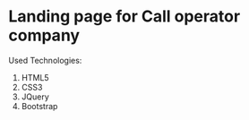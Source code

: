 # Landing page for Call operator company

Used Technologies:
1. HTML5
2. CSS3
3. JQuery
4. Bootstrap
